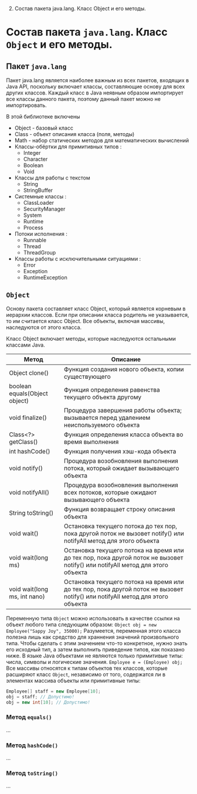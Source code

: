 2. Состав пакета java.lang. Класс Object и его методы.

# Состав пакета `java.lang`. Класс `Object` и его методы.

## Пакет `java.lang`
Пакет java.lang является наиболее важным из всех пакетов, входящих в Java API, поскольку включает классы, составляющие основу для всех других классов. Каждый класс в Java неявным образом импортирует все классы данного пакета, поэтому данный пакет можно не импортировать.

В этой библиотеке включены

- Object - базовый класс
- Class - объект описания класса (поля, методы)
- Math - набор статических методов для математических вычислений
- Классы-обёртки для примитивных типов :
	- Integer
    - Character
    - Boolean
    - Void
- Классы для работы с текстом
    - String
    - StringBuffer
- Системные классы :
    - ClassLoader
    - SecurityManager
    - System
    - Runtime
    - Process
- Потоки исполнения :
    - Runnable
    - Thread
    - ThreadGroup
- Классы работы с исключительными ситуациями :
    - Error
    - Exception
    - RuntimeException

## `Object`
Основу пакета составляет класс Object, который является корневым в иерархии классов. Если при описании класса родитель не указывается, то им считается класс Object. Все объекты, включая массивы, наследуются от этого класса.

Класс Object включает методы, которые наследуются остальными классами Java.

|Метод							|Описание														|
|-------------------------------|---------------------------------------------------------------|
|Object clone() 				|Функция создания нового объекта, копии существующего			|
|boolean equals(Object object)	|Функция определения равенства текущего объекта другому			|
|void finalize()				|Процедура завершения работы объекта; вызывается перед удалением неиспользуемого объекта|
|Class<?> getClass()			|Функция определения класса объекта во время выполнения			|
|int hashCode() 				|Функция получения хэш-кода объекта 							|
|void notify()					| Процедура возобновления выполнения потока, который ожидает вызывающего объекта|
|void notifyAll()				|Процедура возобновления выполнения всех потоков, которые ожидают вызывающего объекта|
|String toString()				|Функция возвращает строку описания объекта						|
|void wait()					|Остановка текущего потока до тех пор, пока другой поток не вызовет notify() или notifyAll метод для этого объекта|
|void wait(long ms)				|Остановка текущего потока на время или до тех пор, пока другой поток не вызовет notify() или notifyAll метод для этого объекта|
|void wait(long ms, int nano)	|Остановка текущего потока на время или до тех пор, пока другой поток не вызовет notify() или notifyAll метод для этого объекта|

Переменную типа `Object` можно использовать в качестве ссылки на объект любого типа следующим образом:
`Object obj = new Employee("Sappy Joy", 35000);`
Разумеется, переменная этого класса полезна лишь как средство для храннения значений произвольного типа. Чтобы сделать с этим значением что-то конкретное, нужно знать его исходный тип, а затем выполнить приведение типов, как показано ниже. В языке Java объектами не являются только примитивые типы: числа, символы и логические значения.
`Employee e = (Employee) obj;`
Все массивы относятся к типам объектов тех классов, которые расширяют класс `Object`, независимо от того, содержатся ли в элементах массива объекты или примитивные типы:
```Java
Employee[] staff = new Employee[10];
obj = staff; // Допустимо!
obj = new int[10]; // Допустимо!
```


### Метод `equals()`
...

### Метод `hashCode()`
...

### Метод `toString()`
...

